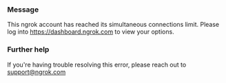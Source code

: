
### Message
This ngrok account has reached its simultaneous connections limit. Please log into https://dashboard.ngrok.com to view your options.

### Further help
If you're having trouble resolving this error, please reach out to [support@ngrok.com](mailto:support@ngrok.com?subject=Help%20with%20ERR_NGROK_714)

